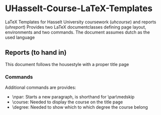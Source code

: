 # UHasselt-Course-LaTeX-Templates
LaTeX Templates for Hasselt University coursework (*uhcourse*) and reports (*uhreport*)
Provides two LaTeX documentclasses defining page layout, environments and two commands.
The document assumes dutch as the used language

## Reports (to hand in)
This document follows the housestyle with a proper title page

### Commands
Additional commands are provides:

* \npar: Starts a new paragraph, is shorthand for \par\medskip
* \course: Needed to display the course on the title page
* \degree: Needed to show which to which degree the course belong

